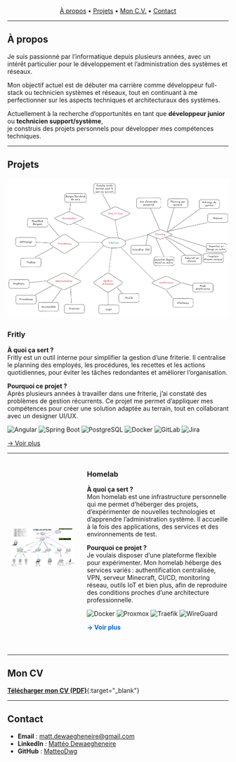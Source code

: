 
<!-- Navbar -->
<p align="center">
  <a href="#a-propos">À propos</a> •
  <a href="#projets">Projets</a> •
  <a href="#mon-cv">Mon C.V.</a> •
  <a href="#contact">Contact</a>
</p>

---

## À propos
Je suis passionné par l’informatique depuis plusieurs années, avec un intérêt particulier pour le développement et l’administration des systèmes et réseaux.

Mon objectif actuel est de débuter ma carrière comme développeur full-stack ou technicien systèmes et réseaux, tout en continuant à me perfectionner sur les aspects techniques et architecturaux des systèmes.

Actuellement à la recherche d’opportunités en tant que **développeur junior** ou **technicien support/système**,  
je construis des projets personnels pour développer mes compétences techniques.

---

## Projets

<div class="project-card">
  <!-- IMAGE -->
  <div class="project-image">
    <img src="images/fritly_functionnalities.png" alt="Schéma Fritly">
  </div>

  <!-- TEXTE -->
  <div class="project-text">
    <h3>Fritly</h3>
    <p><strong>À quoi ça sert ?</strong><br>
      Fritly est un outil interne pour simplifier la gestion d’une friterie. Il centralise le planning des employés,
      les procédures, les recettes et les actions quotidiennes, pour éviter les tâches redondantes et améliorer
      l’organisation.</p>
    <p><strong>Pourquoi ce projet ?</strong><br>
      Après plusieurs années à travailler dans une friterie, j’ai constaté des problèmes de gestion récurrents.
      Ce projet me permet d’appliquer mes compétences pour créer une solution adaptée au terrain, tout en
      collaborant avec un designer UI/UX.</p>
    <!-- BADGES -->
    <div class="badges">
      <img src="https://img.shields.io/badge/Angular-000000?logo=angular&logoColor=white" alt="Angular" />
      <img src="https://img.shields.io/badge/Spring_Boot-000000?logo=springboot&logoColor=white" alt="Spring Boot" />
      <img src="https://img.shields.io/badge/PostgreSQL-000000?logo=postgresql&logoColor=white" alt="PostgreSQL" />
      <img src="https://img.shields.io/badge/Docker-000000?logo=docker&logoColor=white" alt="Docker" />
      <img src="https://img.shields.io/badge/GitLab-000000?logo=gitlab&logoColor=white" alt="GitLab" />
      <img src="https://img.shields.io/badge/Jira-000000?logo=jira&logoColor=white" alt="Jira">
    </div>
    <!-- LIEN VOIR PLUS -->
    <p><a href="/fritly" class="see-more">→ Voir plus</a></p>
  </div>
</div>

---

<div style="display: flex; align-items: center; margin-bottom: 40px;">
  <!-- IMAGE -->
  <div style="flex: 1; text-align: center;">
    <img src="images/homelab_schema.png" alt="Schéma Homelab" style="max-width: 90%; border-radius: 8px;">
  </div>

  <!-- TEXTE -->
  <div style="flex: 2; padding-left: 20px;">
    <h3>Homelab</h3>
    <p><strong>À quoi ça sert ?</strong><br>
    Mon homelab est une infrastructure personnelle qui me permet d’héberger des projets, d’expérimenter de nouvelles technologies et d’apprendre l’administration système. Il accueille à la fois des applications, des services et des environnements de test.</p>
    <p><strong>Pourquoi ce projet ?</strong><br>
    Je voulais disposer d’une plateforme flexible pour expérimenter. Mon homelab héberge des services variés : authentification centralisée, VPN, serveur Minecraft, CI/CD, monitoring réseau, outils IoT et bien plus, afin de reproduire des conditions proches d’une architecture professionnelle.</p>
    <!-- BADGES -->
    <div>
      <img src="https://img.shields.io/badge/Docker-000000?logo=docker&logoColor=white" alt="Docker" />
      <img src="https://img.shields.io/badge/Proxmox-000000?logo=proxmox&logoColor=white" alt="Proxmox" />
      <img src="https://img.shields.io/badge/Traefik-000000?logo=traefik&logoColor=white" alt="Traefik" />
      <img src="https://img.shields.io/badge/WireGuard-000000?logo=wireguard&logoColor=white" alt="WireGuard" />
    </div>
    <!-- LIEN VOIR PLUS -->
    <p><a href="/homelab" style="font-weight: bold; text-decoration: none; color: #0366d6;">→ Voir plus</a></p>
  </div>
</div>


---

## Mon CV
[**Télécharger mon CV (PDF)**](assets/Curriculum_Mattéo_2025_job_developpeur_fullstack.pdf){:target="_blank"}

---

## Contact
- **Email** : matt.dewaegheneire@gmail.com
- **LinkedIn** : [Mattéo Dewaegheneire](https://www.linkedin.com/in/matt%C3%A9o-dewaegheneire-9a541629a/)  
- **GitHub** : [MatteoDwg](https://github.com/MatteoDwg)
